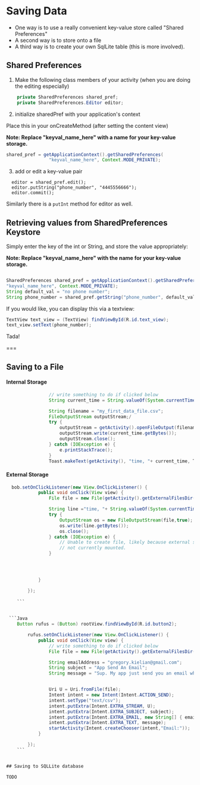 # Saving Data

- One way is to use a really convenient key-value store called "Shared Preferences"
- A second way is to store onto a file
- A third way is to create your own SqlLite table (this is more involved).

## Shared Preferences 

1)  Make the following class members of your activity (when you are doing the editing especially)

```java
    private SharedPreferences shared_pref;
    private SharedPreferences.Editor editor;
```

2)  initialize sharedPref with your application's context

Place this in your onCreateMethod (after setting the content view)

**Note: Replace "keyval_name_here" with a name for your key-value storage.**

```java
shared_pref = getApplicationContext().getSharedPreferences(
                "keyval_name_here", Context.MODE_PRIVATE);
```

3) add or edit a key-value pair

```
  editor = shared_pref.edit();
  editor.putString("phone_number", "4445556666");
  editor.commit();
```

Similarly there is a `putInt` method for editor as well.


## Retrieving values from SharedPreferences Keystore


Simply enter the key of the int or String, and store the value appropriately:

**Note: Replace "keyval_name_here" with the name for your key-value storage.**

```java

SharedPreferences shared_pref = getApplicationContext().getSharedPreferences(
"keyval_name_here", Context.MODE_PRIVATE);
String default_val = "no phone number";
String phone_number = shared_pref.getString("phone_number", default_val);
```

If you would like, you can display this via a textview:

```java
TextView text_view = (TextView) findViewById(R.id.text_view);
text_view.setText(phone_number);
```

Tada!

===

## Saving to a File


#### Internal Storage

```Java
                // write something to do if clicked below
                String current_time = String.valueOf(System.currentTimeMillis());

                String filename = "my_first_data_file.csv";
                FileOutputStream outputStream;/
                try {
                    outputStream = getActivity().openFileOutput(filename, getActivity().MODE_PRIVATE);
                    outputStream.write(current_time.getBytes());
                    outputStream.close();
                } catch (IOException e) {
                    e.printStackTrace();
                }
                Toast.makeText(getActivity(), "time, "+ current_time, Toast.LENGTH_SHORT).show();
```

#### External Storage

```java
  bob.setOnClickListener(new View.OnClickListener() {
            public void onClick(View view) {
                File file = new File(getActivity().getExternalFilesDir(null), "test_storage.csv");

                String line ="time, "+ String.valueOf(System.currentTimeMillis() + "\n");
                try {
                    OutputStream os = new FileOutputStream(file,true); // true so we can append
                    os.write(line.getBytes());
                    os.close();
                } catch (IOException e) {
                    // Unable to create file, likely because external storage is
                    // not currently mounted.
                }




            }

        });
        
    ```
    
   
 ```Java
    Button rufus = (Button) rootView.findViewById(R.id.button2);

        rufus.setOnClickListener(new View.OnClickListener() {
            public void onClick(View view) {
                // write something to do if clicked below
                File file = new File(getActivity().getExternalFilesDir(null), "test_storage.csv");

                String emailAddress = "gregory.kielian@gmail.com";
                String subject = "App Send An Email";
                String message = "Sup. My app just send you an email whenever I press this button...";


                Uri U = Uri.fromFile(file);
                Intent intent = new Intent(Intent.ACTION_SEND);
                intent.setType("text/csv");
                intent.putExtra(Intent.EXTRA_STREAM, U);
                intent.putExtra(Intent.EXTRA_SUBJECT, subject);
                intent.putExtra(Intent.EXTRA_EMAIL, new String[] { emailAddress });
                intent.putExtra(Intent.EXTRA_TEXT, message);
                startActivity(Intent.createChooser(intent,"Email:"));
            }

        });
    ```


## Saving to SQLLite database

TODO
